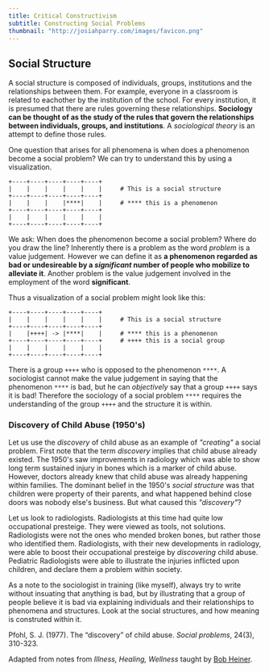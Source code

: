 ```yaml
---
title: Critical Constructivism
subtitle: Constructing Social Problems
thumbnail: "http://josiahparry.com/images/favicon.png"
---
```

<meta name="twitter:card" content="summary">
<meta name="twitter:site" content="@josiahparry">
<meta name="twitter:creator" content="@josiahparry">
<meta name="twitter:image" content="http://josiahparry.com/images/favicon.png">
<meta name="twitter:text:title" content="Josiah Parry: Constructing Social Problems">
<meta name="twitter:text:description" content="A social structure is composed of individuals, groups, institutions and the relationships between them.">



## Social Structure

A social structure is composed of individuals, groups, institutions and the relationships between them. For example, everyone in a classroom is related to eachother by the institution of the school. For every institution, it is presumed that there are rules governing these relationships. **Sociology can be thought of as the study of the rules that govern the relationships between individuals, groups, and institutions**. A *sociological theory* is an attempt to define those rules.

One question that arises for all phenomena is when does a phenomenon become a social problem? We can try to understand this by using a visualization.

```
+----+----+----+----+----+
|    |    |    |    |    |     # This is a social structure
+----+----+----+----+----+
|    |    |    |****|    |     # **** this is a phenomenon
+----+----+----+----+----+
|    |    |    |    |    |
+----+----+----+----+----+
```
<!--split-->
We ask: When does the phenomenon become a social problem? Where do you draw the line? Inherently there is a problem as the word *problem* is a value judgement. However we can define it as **a phenomenon regarded as bad or undesireable by a *significant* number of people who mobilize to alleviate it**. Another problem is the value judgement involved in the employment of the word **significant**.

Thus a visualization of a social problem might look like this:

```
+----+----+----+----+----+
|    |    |    |    |    |     # This is a social structure
+----+----+----+----+----+
|    |++++| -> |****|    |     # **** this is a phenomenon
+----+----+----+----+----+     # ++++ this is a social group
|    |    |    |    |    |
+----+----+----+----+----+
```
There is a group `++++` who is opposed to the phenomenon `****`. A sociologist cannot make the value judgement in saying that the phenomenon `****` is bad, but he can *objectively* say that a group `++++` says it is bad! Therefore the sociology of a social problem `****` requires the understanding of the group `++++` and the structure it is within.

### Discovery of Child Abuse (1950's)

Let us use the *discovery* of child abuse as an example of *"creating"* a social problem. First note that the term *discovery* implies that child abuse already existed. The 1950's saw improvements in radiology which was able to show long term sustained injury in bones which is a marker of child abuse. However, doctors already knew that child abuse was already happening within families. The dominant belief in the 1950's *social structure* was that children were property of their parents, and what happened behind close doors was nobody else's business. But what caused this *"discovery"*?

Let us look to radiologists. Radiologists at this time had quite low occupational presteige. They were viewed as tools, not solutions. Radiologists were not the ones who mended broken bones, but rather those who identified them. Radiologists, with their new developments in radiology, were able to boost their occupational presteige by *discovering* child abuse. Pediatric Radiologists were able to illustrate the injuries inflicted upon children, and declare them a problem within society.


As a note to the sociologist in training (like myself), always try to write without insuating that anything is bad, but by illustrating that a group of people believe it is bad via explaining individuals and their relationships to phenomena and structures. Look at the social structures, and how meaning is construted within it.


Pfohl, S. J. (1977). The “discovery” of child abuse. *Social problems*, 24(3), 310-323.

Adapted from notes from *Illness, Healing, Wellness* taught by [Bob Heiner](https://www.plymouth.edu/robert-heiner/).
